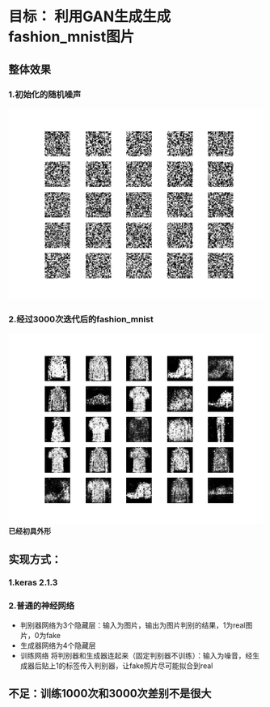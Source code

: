 # 目标： 利用GAN生成生成fashion_mnist图片
## 整体效果
### 1.初始化的随机噪声
![kkk   ](image/0.png "binaryTree")
### 2.经过3000次迭代后的fashion_mnist
![](image/2995.png)
**已经初具外形**

## 实现方式：
### 1.keras 2.1.3
### 2.普通的神经网络
- 判别器网络为3个隐藏层：输入为图片，输出为图片判别的结果，1为real图片，0为fake
- 生成器网络为4个隐藏层
- 训练网络 将判别器和生成器连起来（固定判别器不训练）：输入为噪音，经生成器后贴上1的标签传入判别器，让fake照片尽可能拟合到real
## 不足：训练1000次和3000次差别不是很大